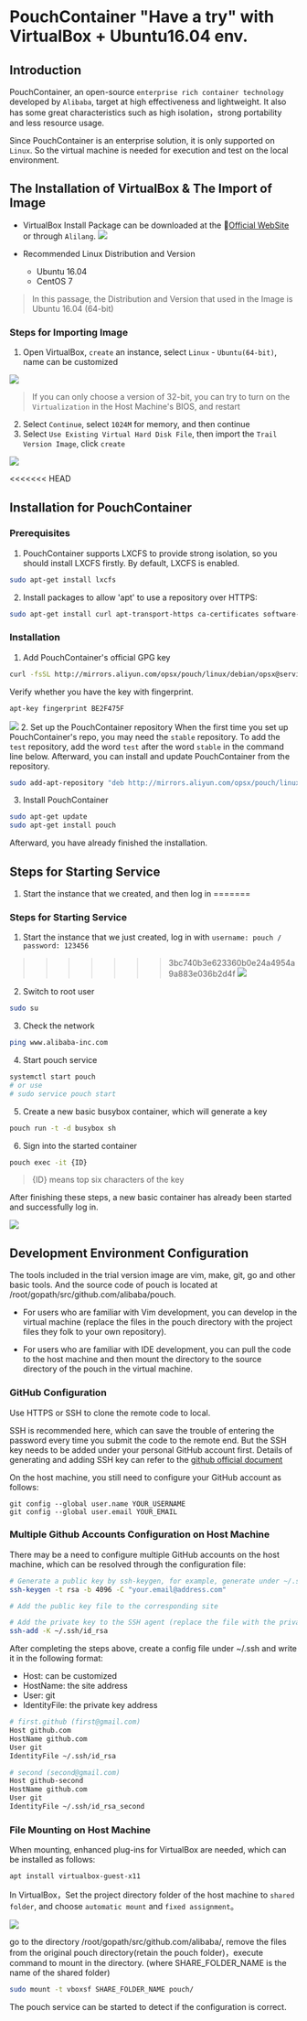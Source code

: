 # PouchContainer "Have a try" with VirtualBox + Ubuntu16.04 env.

## Introduction
PouchContainer, an open-source `enterprise rich container technology` developed by `Alibaba`, target at high effectiveness and lightweight. It also has some great characteristics such as high isolation，strong portability and less resource usage.

Since PouchContainer is an enterprise solution, it is only supported on `Linux`. So the virtual machine is needed for execution and test on the local environment.

## The Installation of VirtualBox & The Import of Image

- VirtualBox Install Package can be downloaded at the [Official WebSite](https://www.virtualbox.org/wiki/Downloads) or through `Alilang`.
![](https://i.loli.net/2018/07/30/5b5ed5e30c753.png)

- Recommended Linux Distribution and Version
    - Ubuntu 16.04
    - CentOS 7

> In this passage, the Distribution and Version that used in the Image is Ubuntu 16.04 (64-bit)

### Steps for Importing Image

1. Open VirtualBox, `create` an instance, select `Linux` - `Ubuntu(64-bit)`, name can be customized

![](https://i.loli.net/2018/07/30/5b5ed82dc96e8.png)
> If you can only choose a version of 32-bit, you can try to turn on the `Virtualization` in the Host Machine's BIOS, and restart
2. Select `Continue`, select `1024M` for memory, and then continue
3. Select `Use Existing Virtual Hard Disk File`, then import the `Trail Version Image`, click `create`

![](https://i.loli.net/2018/07/30/5b5ed8d04536f.png)

<<<<<<< HEAD
## Installation for PouchContainer
### Prerequisites
1. PouchContainer supports LXCFS to provide strong isolation, so you should install LXCFS firstly. By default, LXCFS is enabled.
``` bash
sudo apt-get install lxcfs
```
2. Install packages to allow 'apt' to use a repository over HTTPS:
``` bash
sudo apt-get install curl apt-transport-https ca-certificates software-properties-common
```
### Installation
1. Add PouchContainer's official GPG key
``` bash
curl -fsSL http://mirrors.aliyun.com/opsx/pouch/linux/debian/opsx@service.alibaba.com.gpg.key | sudo apt-key add -
```
Verify whether you have the key with fingerprint.
``` bash
apt-key fingerprint BE2F475F
```

![](https://i.loli.net/2018/07/31/5b5fd27d16c00.png)
2. Set up the PouchContainer repository
When the first time you set up PouchContainer's repo, you may need the `stable` repository. To add the `test` repository, add the word `test` after the word `stable` in the command line below. Afterward, you can install and update PouchContainer from the repository.
``` bash
sudo add-apt-repository "deb http://mirrors.aliyun.com/opsx/pouch/linux/debian/ pouch stable"
```

3. Install PouchContainer
``` bash
sudo apt-get update
sudo apt-get install pouch
```
Afterward, you have already finished the installation.

## Steps for Starting Service
1. Start the instance that we created, and then log in
=======
### Steps for Starting Service
1. Start the instance that we just created, log in with `username: pouch / password: 123456`

>>>>>>> 3bc740b3e623360b0e24a4954a9a883e036b2d4f
![](https://i.loli.net/2018/07/30/5b5eda998850b.png)
2. Switch to root user
``` bash
sudo su
```
3. Check the network
``` bash
ping www.alibaba-inc.com
```
4. Start pouch service
``` bash
systemctl start pouch
# or use
# sudo service pouch start
```
5. Create a new basic busybox container, which will generate a key
``` bash
pouch run -t -d busybox sh
```
6. Sign into the started container
``` bash
pouch exec -it {ID}
```
> {ID} means top six characters of the key

After finishing these steps, a new basic container has already been started and successfully log in.

![](https://i.loli.net/2018/07/30/5b5edd8c3f50f.png)

## Development Environment Configuration
The tools included in the trial version image are vim, make, git, go and other basic tools. And the source code of pouch is located at /root/gopath/src/github.com/alibaba/pouch.

- For users who are familiar with Vim development, you can develop in the virtual machine (replace the files in the pouch directory with the project files they folk to your own repository).

- For users who are familiar with IDE development, you can pull the code to the host machine and then mount the directory to the source directory of the pouch in the virtual machine.

### GitHub Configuration
Use HTTPS or SSH to clone the remote code to local. 

SSH is recommended here, which can save the trouble of entering the password every time you submit the code to the remote end. But the SSH key needs to be added under your personal GitHub account first. Details of generating and adding SSH key can refer to the [github official document](https://help.github.com/articles/generating-a-new-ssh-key-and-adding-it-to-the-ssh-agent/)

On the host machine, you still need to configure your GitHub account as follows:

``` git
git config --global user.name YOUR_USERNAME
git config --global user.email YOUR_EMAIL
```
### Multiple Github Accounts Configuration on Host Machine
There may be a need to configure multiple GitHub accounts on the host machine, which can be resolved through the configuration file:

``` bash
# Generate a public key by ssh-keygen, for example, generate under ~/.ssh
ssh-keygen -t rsa -b 4096 -C "your.email@address.com"

# Add the public key file to the corresponding site

# Add the private key to the SSH agent (replace the file with the private key just generated)
ssh-add -K ~/.ssh/id_rsa 
```
After completing the steps above, create a config file under ~/.ssh and write it in the following format: 
- Host: can be customized
- HostName: the site address
- User: git
- IdentityFile: the private key address
``` bash
# first.github (first@gmail.com)
Host github.com
HostName github.com
User git
IdentityFile ~/.ssh/id_rsa

# second (second@gmail.com)
Host github-second
HostName github.com
User git
IdentityFile ~/.ssh/id_rsa_second
```

### File Mounting on Host Machine 
When mounting,  enhanced plug-ins for VirtualBox are needed, which can be installed as follows:
``` bash
apt install virtualbox-guest-x11
```
In VirtualBox，Set the project directory folder of the host machine to `shared folder`, and choose `automatic mount` and `fixed assignment`。

![](https://i.loli.net/2018/07/30/5b5eee8226510.png)

go to the directory /root/gopath/src/github.com/alibaba/, remove the files from the original pouch directory(retain the pouch folder)，execute command to mount in the directory. (where SHARE_FOLDER_NAME is the name of the shared folder)
``` bash
sudo mount -t vboxsf SHARE_FOLDER_NAME pouch/
```
The pouch service can be started to detect if the configuration is correct.
